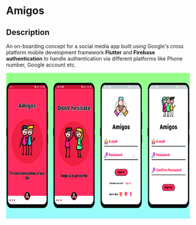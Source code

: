 # Amigos

## Description

An on-boarding concept for a social media app built using Google's cross platform mobile development framework **Flutter** and **Firebase authentication** to handle authentication via different platforms like Phone number, Google account  etc.

<img src="./appImages/app_screens.jpg" height="400" width="700" />
